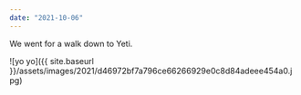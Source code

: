```yaml
---
date: "2021-10-06"
---
```


We went for a walk down to Yeti.

![yo yo]({{ site.baseurl }}/assets/images/2021/d46972bf7a796ce66266929e0c8d84adeee454a0.jpg)
